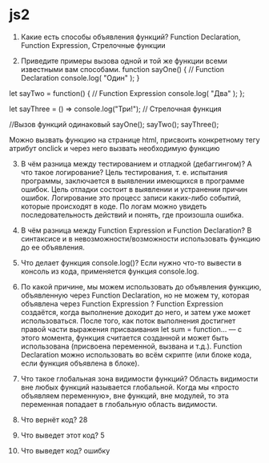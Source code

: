 # js2

1. Какие есть способы объявления функций?
   Function Declaration, Function Expression, Стрелочные функции

2. Приведите примеры вызова одной и той же функции всеми известными вам способами.
   function sayOne() { // Function Declaration
   console.log( "Один" );
   }

let sayTwo = function() { // Function Expression
console.log( "Два" );
};

let sayThree = () => console.log("Три!"); // Стрелочная функция

//Вызов функций одинаковый
sayOne();
sayTwo();
sayThree();

Можно вызвать функцию на странице html, присвоить конкретному тегу атрибут onclick и через него вызвать необходимую функцию

3. В чём разница между тестированием и отладкой (дебаггингом)? А что такое логирование?
   Цель тестирования, т. е. испытания программы, заключается в выявлении имеющихся в программе ошибок. Цель отладки состоит в выявлении и устранении причин ошибок.
   Логирование это процесс записи каких-либо событий, которые происходят в коде. По логам можно увидеть последовательность действий и понять, где произошла ошибка.

4. В чём разница между Function Expression и Function Declaration?
   В синтаксисе и в невозможности/возможности использовать функцию до ее объявления.

5. Что делает функция console.log()?
   Если нужно что-то вывести в консоль из кода, применяется функция console.log.

6. По какой причине, мы можем использовать до объявления функцию, объявленную через Function Declaration, но не можем ту, которая объявлена через Function Expression ?
   Function Expression создаётся, когда выполнение доходит до него, и затем уже может использоваться.
   После того, как поток выполнения достигнет правой части выражения присваивания let sum = function… — с этого момента, функция считается созданной и может быть использована (присвоена переменной, вызвана и т.д.).
   Function Declaration можно использовать во всём скрипте (или блоке кода, если функция объявлена в блоке).
7. Что такое глобальная зона видимости функций?
   Область видимости вне любых функций называется глобальной. Когда мы «просто объявляем переменную», вне функций, вне модулей, то эта переменная попадает в глобальную область видимости.
8. Что вернёт код?
   28
9. Что выведет этот код?
   5
10. Что выведет код?
    ошибку
